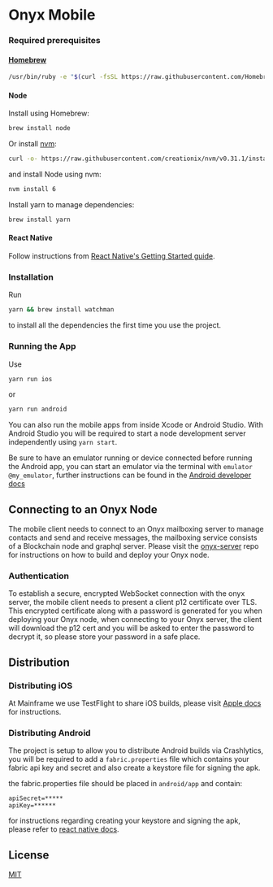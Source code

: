# Onyx Mobile

### Required prerequisites

#### [Homebrew](http://brew.sh/)

```sh
/usr/bin/ruby -e "$(curl -fsSL https://raw.githubusercontent.com/Homebrew/install/master/install)"
```

#### Node

Install using Homebrew:

```sh
brew install node
```

Or install [nvm](https://github.com/creationix/nvm):

```sh
curl -o- https://raw.githubusercontent.com/creationix/nvm/v0.31.1/install.sh | bash
```

and install Node using nvm:

```sh
nvm install 6
```

Install yarn to manage dependencies:
```sh
brew install yarn
```

#### React Native

Follow instructions from [React Native's Getting Started guide](http://facebook.github.io/react-native/docs/getting-started.html).

### Installation

Run

```sh
yarn && brew install watchman
```

to install all the dependencies the first time you use the project.

### Running the App

Use

```sh
yarn run ios
```

or

```sh
yarn run android
```

You can also run the mobile apps from inside Xcode or Android Studio. With Android Studio you will be required to start a node development server independently using `yarn start`.

Be sure to have an emulator running or device connected before running the Android app, you can start an emulator via the terminal with `emulator @my_emulator`, further instructions can be found in the [Android developer docs](https://developer.android.com/studio/run/emulator-commandline.html)

## Connecting to an Onyx Node

The mobile client needs to connect to an Onyx mailboxing server to manage contacts and send and receive messages, the mailboxing service consists of a Blockchain node and graphql server. Please visit the [onyx-server](https://github.com/creationix/nvm) repo for instructions on how to build and deploy your Onyx node.

### Authentication

To establish a secure, encrypted WebSocket connection with the onyx server, the mobile client needs to present a client p12 certificate over TLS. This encrypted certificate along with a password is generated for you when deploying your Onyx node, when connecting to your Onyx server, the client will download the p12 cert and you will be asked to enter the password to decrypt it, so please store your password in a safe place.

## Distribution

### Distributing iOS

At Mainframe we use TestFlight to share iOS builds, please visit [Apple docs](http://help.apple.com/itunes-connect/developer/#/devdc42b26b8) for instructions.

### Distributing Android

The project is setup to allow you to distribute Android builds via Crashlytics, you will be required to add a `fabric.properties` file which contains your fabric api key and secret and also create a keystore file for signing the apk.

the fabric.properties file should be placed in `android/app` and contain:
```
apiSecret=*****
apiKey=******
```

for instructions regarding creating your keystore and signing the apk, please refer to [react native docs](https://facebook.github.io/react-native/docs/signed-apk-android.html).

## License

[MIT](LICENSE)
